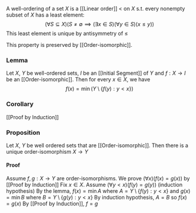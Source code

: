 A well-ordering of a set $X$ is a [[Linear order]] $<$ on $X$ s.t. every nonempty subset of $X$ has a least element:
$$
(\forall S\subseteq X)(S\neq \emptyset \implies(\exists x\in S)(\forall y\in S)(x\leq y))
$$
This least element is unique by antisymmetry of $\leq$

This property is preserved by [[Order-isomorphic]].

### Lemma
Let $X$, $Y$ be well-ordered sets, $I$ be an [[Initial Segment]] of $Y$ and $f:X\to I$ be an [[Order-isomorphic]]. Then for every $x\in X$, we have 
$$
f(x)=\min(Y\setminus \{ f(y):y<x \})
$$
### Corollary
[[Proof by Induction]]
### Proposition
Let $X$, $Y$ be well ordered sets that are [[Order-isomorphic]]. 
Then there is a unique order-isomorphism $X\to Y$
#### Proof
Assume $f,g:X\to Y$ are order-isomorphisms.
We prove $(\forall x)(f(x)=g(x))$ by [[Proof by Induction]]
Fix $x\in X$. 
Assume $(\forall y<x)(f(y)=g(y))$ (induction hypothesis)
By the lemma, $f(x)=\min A$ where $A=Y\setminus\{ f(y):y<x \}$
and $g(x)=\min B$ where $B=Y\setminus \{ g(y):y<x \}$
By induction hypothesis, $A=B$ so $f(x)=g(x)$
By [[Proof by Induction]], $f=g$
